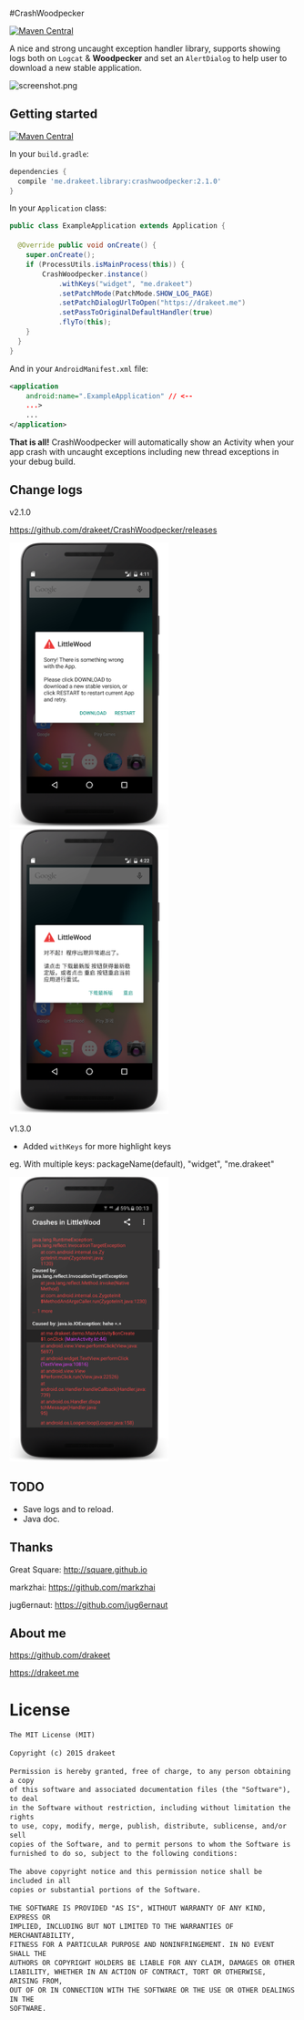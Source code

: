 #CrashWoodpecker

[![Maven Central](https://maven-badges.herokuapp.com/maven-central/me.drakeet.library/crashwoodpecker/badge.svg?style=flat)](https://maven-badges.herokuapp.com/maven-central/me.drakeet.library/crashwoodpecker)

A nice and strong uncaught exception handler library, supports showing logs both on `Logcat` & **Woodpecker** and set an `AlertDialog` to help user to download a new stable application.

![screenshot.png](art/s2.png)

## Getting started

[![Maven Central](https://maven-badges.herokuapp.com/maven-central/me.drakeet.library/crashwoodpecker/badge.svg?style=flat)](https://maven-badges.herokuapp.com/maven-central/me.drakeet.library/crashwoodpecker)

In your `build.gradle`:

```gradle
dependencies {
  compile 'me.drakeet.library:crashwoodpecker:2.1.0'
}
```

In your `Application` class:

```java
public class ExampleApplication extends Application {

  @Override public void onCreate() {
    super.onCreate();
    if (ProcessUtils.isMainProcess(this)) {
        CrashWoodpecker.instance()
            .withKeys("widget", "me.drakeet")
            .setPatchMode(PatchMode.SHOW_LOG_PAGE)
            .setPatchDialogUrlToOpen("https://drakeet.me")
            .setPassToOriginalDefaultHandler(true)
            .flyTo(this);
    }
  }
}
```

And in your `AndroidManifest.xml` file:

```xml
<application
    android:name=".ExampleApplication" // <-- 
    ...>
    ...
</application>
```

**That is all!** CrashWoodpecker will automatically show an Activity when your app crash with uncaught exceptions including new thread exceptions in your debug build.

## Change logs

v2.1.0

https://github.com/drakeet/CrashWoodpecker/releases

<img src="art/screenshot-patch-dialog.png" height=500 width=280/> <img src="art/screenshot-patch-dialog-cn.png" height=500 width=280/>

v1.3.0

- Added `withKeys` for more highlight keys

eg. With multiple keys: packageName(default), "widget", "me.drakeet"

<img src="art/s3.png" height=500 width=280/>

## TODO

* Save logs and to reload.
* Java doc.

## Thanks

Great Square: http://square.github.io

markzhai: https://github.com/markzhai

jug6ernaut: https://github.com/jug6ernaut

## About me

https://github.com/drakeet

https://drakeet.me


License
============

    The MIT License (MIT)

    Copyright (c) 2015 drakeet

    Permission is hereby granted, free of charge, to any person obtaining a copy
    of this software and associated documentation files (the "Software"), to deal
    in the Software without restriction, including without limitation the rights
    to use, copy, modify, merge, publish, distribute, sublicense, and/or sell
    copies of the Software, and to permit persons to whom the Software is
    furnished to do so, subject to the following conditions:

    The above copyright notice and this permission notice shall be included in all
    copies or substantial portions of the Software.

    THE SOFTWARE IS PROVIDED "AS IS", WITHOUT WARRANTY OF ANY KIND, EXPRESS OR
    IMPLIED, INCLUDING BUT NOT LIMITED TO THE WARRANTIES OF MERCHANTABILITY,
    FITNESS FOR A PARTICULAR PURPOSE AND NONINFRINGEMENT. IN NO EVENT SHALL THE
    AUTHORS OR COPYRIGHT HOLDERS BE LIABLE FOR ANY CLAIM, DAMAGES OR OTHER
    LIABILITY, WHETHER IN AN ACTION OF CONTRACT, TORT OR OTHERWISE, ARISING FROM,
    OUT OF OR IN CONNECTION WITH THE SOFTWARE OR THE USE OR OTHER DEALINGS IN THE
    SOFTWARE.

